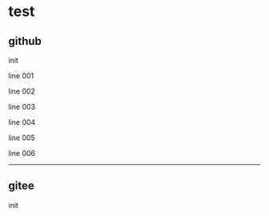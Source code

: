 # test

## github

init

line 001

line 002

line 003

line 004

line 005

line 006

---

## gitee

init
